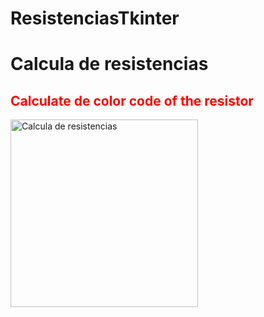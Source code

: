 # ResistenciasTkinter

<h1>Calcula de resistencias
<h2 style="color:red">Calculate de color code of the resistor</h2>
<img src="https://www.logicbus.com.mx/blog/wp-content/uploads/2019/07/codigo-colores-resistencias-e1563802288271.jpg" alt="Calcula de resistencias" width="300" height="300">
